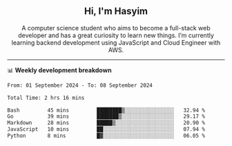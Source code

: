 <h2 align="center">Hi, I'm Hasyim</h2>

<p align="center">A computer science student who aims to become a full-stack web developer and has a great curiosity to learn new things. I’m currently learning backend development using JavaScript and Cloud Engineer with AWS.</p>

---

📊 **Weekly development breakdown**

<!--START_SECTION:waka-->

```txt
From: 01 September 2024 - To: 08 September 2024

Total Time: 2 hrs 16 mins

Bash         45 mins         ████████▒░░░░░░░░░░░░░░░░   32.94 %
Go           39 mins         ███████▒░░░░░░░░░░░░░░░░░   29.17 %
Markdown     28 mins         █████▒░░░░░░░░░░░░░░░░░░░   20.90 %
JavaScript   10 mins         ██░░░░░░░░░░░░░░░░░░░░░░░   07.94 %
Python       8 mins          █▓░░░░░░░░░░░░░░░░░░░░░░░   06.05 %
```

<!--END_SECTION:waka-->


<!-- - You can reach me on **hasyim11c@gmail.com** -->
